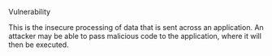 Vulnerability

This is the insecure processing of data that is sent across an application. An attacker may be able to pass malicious code to the application, where it will then be executed.